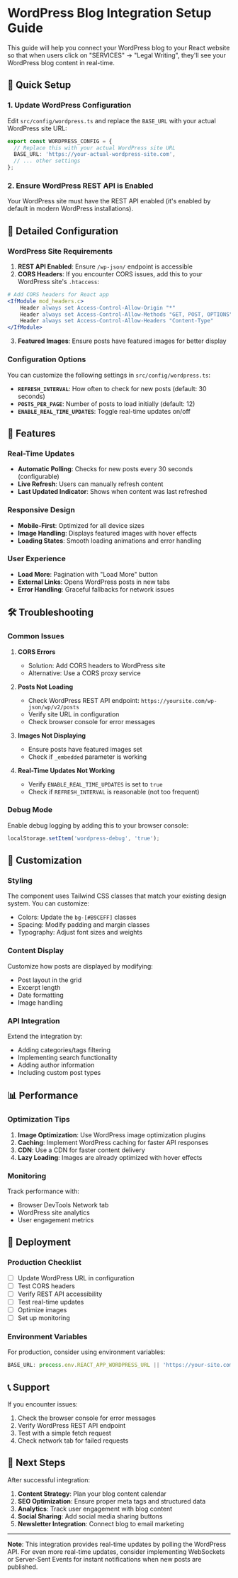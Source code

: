 # WordPress Blog Integration Setup Guide

This guide will help you connect your WordPress blog to your React website so that when users click on "SERVICES" → "Legal Writing", they'll see your WordPress blog content in real-time.

## 🚀 Quick Setup

### 1. Update WordPress Configuration

Edit `src/config/wordpress.ts` and replace the `BASE_URL` with your actual WordPress site URL:

```typescript
export const WORDPRESS_CONFIG = {
  // Replace this with your actual WordPress site URL
  BASE_URL: 'https://your-actual-wordpress-site.com',
  // ... other settings
};
```

### 2. Ensure WordPress REST API is Enabled

Your WordPress site must have the REST API enabled (it's enabled by default in modern WordPress installations).

## 🔧 Detailed Configuration

### WordPress Site Requirements

1. **REST API Enabled**: Ensure `/wp-json/` endpoint is accessible
2. **CORS Headers**: If you encounter CORS issues, add this to your WordPress site's `.htaccess`:

```apache
# Add CORS headers for React app
<IfModule mod_headers.c>
    Header always set Access-Control-Allow-Origin "*"
    Header always set Access-Control-Allow-Methods "GET, POST, OPTIONS"
    Header always set Access-Control-Allow-Headers "Content-Type"
</IfModule>
```

3. **Featured Images**: Ensure posts have featured images for better display

### Configuration Options

You can customize the following settings in `src/config/wordpress.ts`:

- **`REFRESH_INTERVAL`**: How often to check for new posts (default: 30 seconds)
- **`POSTS_PER_PAGE`**: Number of posts to load initially (default: 12)
- **`ENABLE_REAL_TIME_UPDATES`**: Toggle real-time updates on/off

## 📱 Features

### Real-Time Updates
- **Automatic Polling**: Checks for new posts every 30 seconds (configurable)
- **Live Refresh**: Users can manually refresh content
- **Last Updated Indicator**: Shows when content was last refreshed

### Responsive Design
- **Mobile-First**: Optimized for all device sizes
- **Image Handling**: Displays featured images with hover effects
- **Loading States**: Smooth loading animations and error handling

### User Experience
- **Load More**: Pagination with "Load More" button
- **External Links**: Opens WordPress posts in new tabs
- **Error Handling**: Graceful fallbacks for network issues

## 🛠️ Troubleshooting

### Common Issues

1. **CORS Errors**
   - Solution: Add CORS headers to WordPress site
   - Alternative: Use a CORS proxy service

2. **Posts Not Loading**
   - Check WordPress REST API endpoint: `https://yoursite.com/wp-json/wp/v2/posts`
   - Verify site URL in configuration
   - Check browser console for error messages

3. **Images Not Displaying**
   - Ensure posts have featured images set
   - Check if `_embedded` parameter is working

4. **Real-Time Updates Not Working**
   - Verify `ENABLE_REAL_TIME_UPDATES` is set to `true`
   - Check if `REFRESH_INTERVAL` is reasonable (not too frequent)

### Debug Mode

Enable debug logging by adding this to your browser console:

```javascript
localStorage.setItem('wordpress-debug', 'true');
```

## 🔄 Customization

### Styling
The component uses Tailwind CSS classes that match your existing design system. You can customize:

- Colors: Update the `bg-[#B9CEFF]` classes
- Spacing: Modify padding and margin classes
- Typography: Adjust font sizes and weights

### Content Display
Customize how posts are displayed by modifying:

- Post layout in the grid
- Excerpt length
- Date formatting
- Image handling

### API Integration
Extend the integration by:

- Adding categories/tags filtering
- Implementing search functionality
- Adding author information
- Including custom post types

## 📊 Performance

### Optimization Tips

1. **Image Optimization**: Use WordPress image optimization plugins
2. **Caching**: Implement WordPress caching for faster API responses
3. **CDN**: Use a CDN for faster content delivery
4. **Lazy Loading**: Images are already optimized with hover effects

### Monitoring

Track performance with:
- Browser DevTools Network tab
- WordPress site analytics
- User engagement metrics

## 🚀 Deployment

### Production Checklist

- [ ] Update WordPress URL in configuration
- [ ] Test CORS headers
- [ ] Verify REST API accessibility
- [ ] Test real-time updates
- [ ] Optimize images
- [ ] Set up monitoring

### Environment Variables

For production, consider using environment variables:

```typescript
BASE_URL: process.env.REACT_APP_WORDPRESS_URL || 'https://your-site.com'
```

## 📞 Support

If you encounter issues:

1. Check the browser console for error messages
2. Verify WordPress REST API endpoint
3. Test with a simple fetch request
4. Check network tab for failed requests

## 🎯 Next Steps

After successful integration:

1. **Content Strategy**: Plan your blog content calendar
2. **SEO Optimization**: Ensure proper meta tags and structured data
3. **Analytics**: Track user engagement with blog content
4. **Social Sharing**: Add social media sharing buttons
5. **Newsletter Integration**: Connect blog to email marketing

---

**Note**: This integration provides real-time updates by polling the WordPress API. For even more real-time updates, consider implementing WebSockets or Server-Sent Events for instant notifications when new posts are published.
